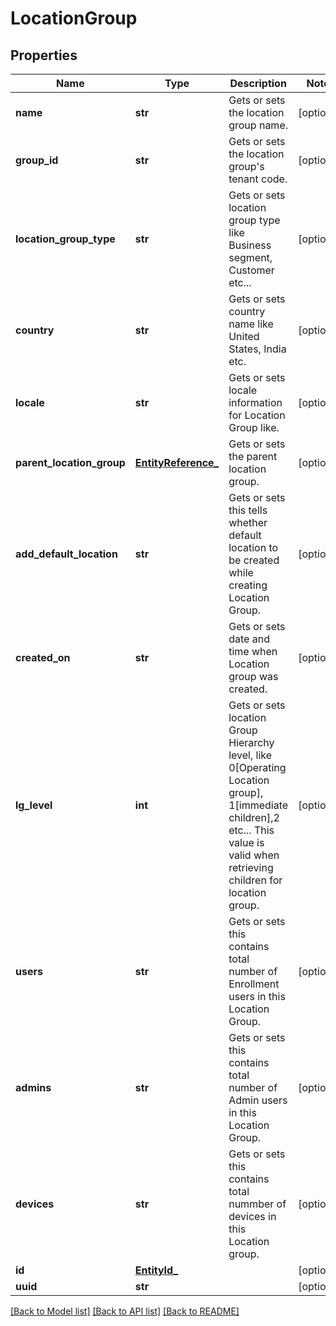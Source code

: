 # LocationGroup

## Properties
Name | Type | Description | Notes
------------ | ------------- | ------------- | -------------
**name** | **str** | Gets or sets the location group name. | [optional] 
**group_id** | **str** | Gets or sets the location group&#39;s tenant code. | [optional] 
**location_group_type** | **str** | Gets or sets location group type like Business segment, Customer etc... | [optional] 
**country** | **str** | Gets or sets country name like United States, India etc. | [optional] 
**locale** | **str** | Gets or sets locale information for Location Group like. | [optional] 
**parent_location_group** | [**EntityReference_**](EntityReference_.md) | Gets or sets the parent location group. | [optional] 
**add_default_location** | **str** | Gets or sets this tells whether default location to be created while creating Location Group. | [optional] 
**created_on** | **str** | Gets or sets date and time when Location group was created. | [optional] 
**lg_level** | **int** | Gets or sets location Group Hierarchy level, like 0[Operating Location group], 1[immediate children],2 etc... This value is valid when retrieving children for location group. | [optional] 
**users** | **str** | Gets or sets this contains total number of Enrollment users in this Location Group. | [optional] 
**admins** | **str** | Gets or sets this contains total number of Admin users in this Location Group. | [optional] 
**devices** | **str** | Gets or sets this contains total nummber of devices in this Location group. | [optional] 
**id** | [**EntityId_**](EntityId_.md) |  | [optional] 
**uuid** | **str** |  | [optional] 

[[Back to Model list]](../README.md#documentation-for-models) [[Back to API list]](../README.md#documentation-for-api-endpoints) [[Back to README]](../README.md)


